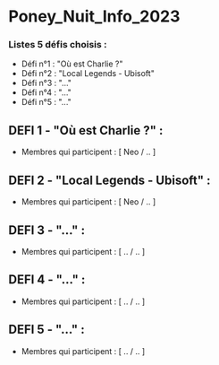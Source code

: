 # Poney_Nuit_Info_2023

### Listes 5 défis choisis :
- Défi n°1 : "Où est Charlie ?"
- Défi n°2 : "Local Legends - Ubisoft"
- Défi n°3 : "..."
- Défi n°4 : "..."
- Défi n°5 : "..."

## DEFI 1 - "Où est Charlie ?" :
- Membres qui participent : [ Neo / .. ]

## DEFI 2 - "Local Legends - Ubisoft" :
- Membres qui participent : [ Neo / .. ]

## DEFI 3 - "..." :
- Membres qui participent : [ .. / .. ]

## DEFI 4 - "..." :
- Membres qui participent : [ .. / .. ]

## DEFI 5 - "..." :
- Membres qui participent : [ .. / .. ]